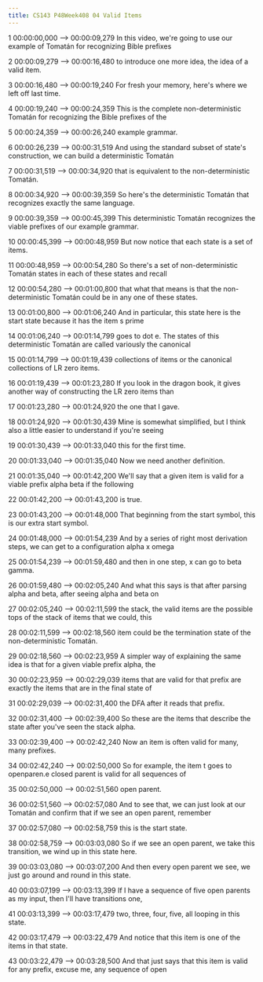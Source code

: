 ```yaml
---
title: CS143 P48Week408 04 Valid Items
---
```


1
00:00:00,000 --> 00:00:09,279
In this video, we're going to use our example of Tomatán for recognizing Bible prefixes

2
00:00:09,279 --> 00:00:16,480
to introduce one more idea, the idea of a valid item.

3
00:00:16,480 --> 00:00:19,240
For fresh your memory, here's where we left off last time.

4
00:00:19,240 --> 00:00:24,359
This is the complete non-deterministic Tomatán for recognizing the Bible prefixes of the

5
00:00:24,359 --> 00:00:26,240
example grammar.

6
00:00:26,239 --> 00:00:31,519
And using the standard subset of state's construction, we can build a deterministic Tomatán

7
00:00:31,519 --> 00:00:34,920
that is equivalent to the non-deterministic Tomatán.

8
00:00:34,920 --> 00:00:39,359
So here's the deterministic Tomatán that recognizes exactly the same language.

9
00:00:39,359 --> 00:00:45,399
This deterministic Tomatán recognizes the viable prefixes of our example grammar.

10
00:00:45,399 --> 00:00:48,959
But now notice that each state is a set of items.

11
00:00:48,959 --> 00:00:54,280
So there's a set of non-deterministic Tomatán states in each of these states and recall

12
00:00:54,280 --> 00:01:00,800
that what that means is that the non-deterministic Tomatán could be in any one of these states.

13
00:01:00,800 --> 00:01:06,240
And in particular, this state here is the start state because it has the item s prime

14
00:01:06,240 --> 00:01:14,799
goes to dot e. The states of this deterministic Tomatán are called variously the canonical

15
00:01:14,799 --> 00:01:19,439
collections of items or the canonical collections of LR zero items.

16
00:01:19,439 --> 00:01:23,280
If you look in the dragon book, it gives another way of constructing the LR zero items than

17
00:01:23,280 --> 00:01:24,920
the one that I gave.

18
00:01:24,920 --> 00:01:30,439
Mine is somewhat simplified, but I think also a little easier to understand if you're seeing

19
00:01:30,439 --> 00:01:33,040
this for the first time.

20
00:01:33,040 --> 00:01:35,040
Now we need another definition.

21
00:01:35,040 --> 00:01:42,200
We'll say that a given item is valid for a viable prefix alpha beta if the following

22
00:01:42,200 --> 00:01:43,200
is true.

23
00:01:43,200 --> 00:01:48,000
That beginning from the start symbol, this is our extra start symbol.

24
00:01:48,000 --> 00:01:54,239
And by a series of right most derivation steps, we can get to a configuration alpha x omega

25
00:01:54,239 --> 00:01:59,480
and then in one step, x can go to beta gamma.

26
00:01:59,480 --> 00:02:05,240
And what this says is that after parsing alpha and beta, after seeing alpha and beta on

27
00:02:05,240 --> 00:02:11,599
the stack, the valid items are the possible tops of the stack of items that we could, this

28
00:02:11,599 --> 00:02:18,560
item could be the termination state of the non-deterministic Tomatán.

29
00:02:18,560 --> 00:02:23,959
A simpler way of explaining the same idea is that for a given viable prefix alpha, the

30
00:02:23,959 --> 00:02:29,039
items that are valid for that prefix are exactly the items that are in the final state of

31
00:02:29,039 --> 00:02:31,400
the DFA after it reads that prefix.

32
00:02:31,400 --> 00:02:39,400
So these are the items that describe the state after you've seen the stack alpha.

33
00:02:39,400 --> 00:02:42,240
Now an item is often valid for many, many prefixes.

34
00:02:42,240 --> 00:02:50,000
So for example, the item t goes to openparen.e closed parent is valid for all sequences of

35
00:02:50,000 --> 00:02:51,560
open parent.

36
00:02:51,560 --> 00:02:57,080
And to see that, we can just look at our Tomatán and confirm that if we see an open parent, remember

37
00:02:57,080 --> 00:02:58,759
this is the start state.

38
00:02:58,759 --> 00:03:03,080
So if we see an open parent, we take this transition, we wind up in this state here.

39
00:03:03,080 --> 00:03:07,200
And then every open parent we see, we just go around and round in this state.

40
00:03:07,199 --> 00:03:13,399
If I have a sequence of five open parents as my input, then I'll have transitions one,

41
00:03:13,399 --> 00:03:17,479
two, three, four, five, all looping in this state.

42
00:03:17,479 --> 00:03:22,479
And notice that this item is one of the items in that state.

43
00:03:22,479 --> 00:03:28,500
And that just says that this item is valid for any prefix, excuse me, any sequence of open

